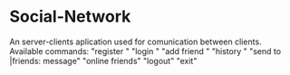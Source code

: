 # Social-Network
An server-clients aplication used for comunication between clients.
Available commands:
 "register <name>" 
 "login <name> "
 "add friend <name>"
 "history <friend name>"
 "send to <name>|friends: message"
 "online friends" 
 "logout"
 "exit"
